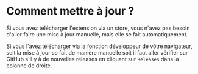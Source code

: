 # Comment mettre à jour ?

Si vous avez télécharger l'extension via un store, vous n'avez pas besoin d'aller faire une mise à jour manuelle, mais elle se fait automatiquement.

Si vous l'avez télécharger via la fonction développeur de vôtre navigateur, soit la mise à jour se fait de manière manuelle soit il faut aller vérifier sur GitHub s'il y à de nouvelles releases en cliquant sur `Releases` dans la colonne de droite.
